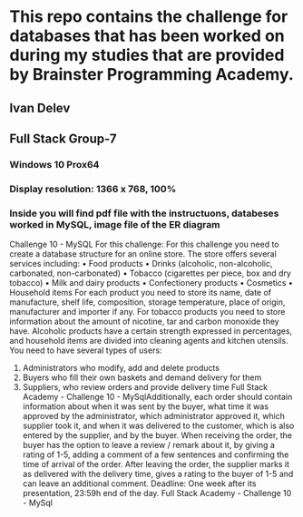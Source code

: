 # This repo contains the challenge for databases that has been worked on during my studies that are provided by Brainster Programming Academy.

## Ivan Delev

## Full Stack Group-7

### Windows 10 Prox64

### Display resolution: 1366 x 768, 100% 

### Inside you will find pdf file with the instructuons, databeses worked in MySQL, image file of the ER diagram

Challenge 10 - MySQL
For this challenge:
For this challenge you need to create a database structure for an online store.
The store offers several services including:
• Food products
• Drinks (alcoholic, non-alcoholic, carbonated, non-carbonated)
• Tobacco (cigarettes per piece, box and dry tobacco)
• Milk and dairy products
• Confectionery products
• Cosmetics
• Household items
For each product you need to store its name, date of manufacture, shelf life,
composition, storage temperature, place of origin, manufacturer and
importer if any.
For tobacco products you need to store information about the amount of
nicotine, tar and carbon monoxide they have.
Alcoholic products have a certain strength expressed in percentages, and
household items are divided into cleaning agents and kitchen utensils.
You need to have several types of users:
1. Administrators who modify, add and delete products
2. Buyers who fill their own baskets and demand delivery for them
3. Suppliers, who review orders and provide delivery time
Full Stack Academy - Challenge 10 - MySqlAdditionally, each order should contain information about when it was sent
by the buyer, what time it was approved by the administrator, which
administrator approved it, which supplier took it, and when it was delivered to
the customer, which is also entered by the supplier, and by the buyer.
When receiving the order, the buyer has the option to leave a review / remark
about it, by giving a rating of 1-5, adding a comment of a few sentences and
confirming the time of arrival of the order.
After leaving the order, the supplier marks it as delivered with the delivery
time, gives a rating to the buyer of 1-5 and can leave an additional comment.
Deadline:
One week after its presentation, 23:59h end of the day.
Full Stack Academy - Challenge 10 - MySql